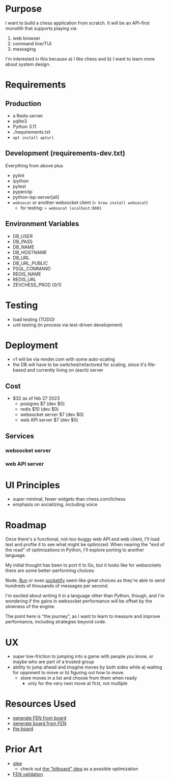 # Purpose
I want to build a chess application from scratch. It will be an API-first monolith that supports playing via

1) web browser
2) command line/TUI
3) messaging

I'm interested in this because a) I like chess and b) I want to learn more about system design.

# Requirements

## Production
- a Redis server 
- sqlite3
- Python 3.11
- ./requirements.txt
- `apt install apturl`

## Development (requirements-dev.txt)

Everything from above plus
  - pylint
  - ipython
  - pytest
  - pyperclip
  - python-lsp-server[all]
  - `websocat` or another websocket client (`> brew install websocat`)
    - for testing: `> websocat localhost:8001`

## Environment Variables
- DB_USER
- DB_PASS
- DB_NAME
- DB_HOSTNAME
- DB_URL
- DB_URL_PUBLIC
- PSQL_COMMAND
- REDIS_NAME
- REDIS_URL
- ZEVCHESS_PROD (0/1)


# Testing
- load testing (TODO)
- unit testing (in process via test-driven development)

# Deployment
- v1 will be via render.com with some auto-scaling
- the DB will have to be switched/refactored for scaling, since it's file-based and currently living on (each) server

## Cost
- $32 as of feb 27 2023
  - postgres $7 (dev $0)
  - redis $10 (dev $0)
  - websocket server $7 (dev $0)
  - web API server $7 (dev $0)

## Services

### websocket server

### web API server


# UI Principles
- super minimal, fewer widgets than chess.com/lichess
- emphasis on socializing, including voice

# Roadmap
Once there's a functional, not-too-buggy web API and web client, I'll load test and profile it to see what might be optimized. When nearing the "end of the road" of optimizations in Python, I'll explore porting to another language.

My initial thought has been to port it to Go, but it looks like for websockets there are some better-performing choices:

Node, [Bun](https://twitter.com/jarredsumner/status/1562121275945803776?lang=en) or even [socketify](https://raw.githubusercontent.com/cirospaciari/socketify.py/main/misc/ws-bar-graph.png) seem like great choices as they're able to send hundreds of thousands of messages per second.

I'm excited about writing it in a language other than Python, though, and I'm wondering if the gains in websocket performance will be offset by the slowness of the engine. 

The point here is "the journey", as I want to learn to measure and improve performance, including strategies beyond code.

# UX
- super low-friction to jumping into a game with people you know, or maybe who are part of a trusted group
- ability to jump ahead and imagine moves by both sides while a) waiting for opponent to move or b) figuring out how to move.
  - store moves in a list and choose from them when ready
    - only for the very next move at first, not multiple

# Resources Used
- [generate FEN from board](http://www.netreal.de/Forsyth-Edwards-Notation/index.php)
- [generate board from FEN](http://www.ee.unb.ca/cgi-bin/tervo/fen.pl)
- [the board](https://github.com/shaack/cm-chessboard)

# Prior Art
- [glee](https://github.com/tonyOreglia/glee)
  - check out [the "bitboard" idea](https://blog.devgenius.io/improve-as-a-software-engineer-by-writing-a-chess-engine-c360109371aa) as a possible optimization
- [FEN validation](https://chess.stackexchange.com/a/1483/34173)
